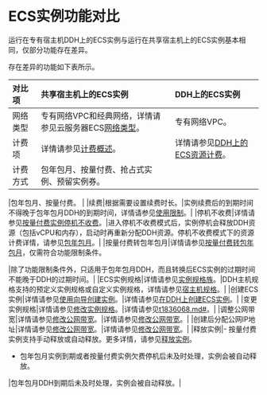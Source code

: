 # ECS实例功能对比

运行在专有宿主机DDH上的ECS实例与运行在共享宿主机上的ECS实例基本相同，仅部分功能存在差异。

存在差异的功能如下表所示。

|对比项|共享宿主机上的ECS实例|DDH上的ECS实例|
|:--|:-----------|:---------|
|网络类型|专有网络VPC和经典网络，详情请参见云服务器ECS[网络类型](/intl.zh-CN/网络/网络类型.md)。|专有网络VPC。|
|计费项|详情请参见[计费概述](/intl.zh-CN/产品定价/计费概述.md)。|详情请参见[DDH上的ECS资源计费](/intl.zh-CN/产品定价/DDH上的ECS资源计费.md)。|
|计费方式|包年包月、按量付费、抢占式实例、预留实例券。

|包年包月、按量付费。 |
|续费|根据需要设置续费时长。|实例续费后的到期时间不得晚于包年包月DDH的到期时间，详情请参见[使用限制](/intl.zh-CN/产品简介/使用限制.md)。|
|停机不收费|详情请参见[按量付费实例停机不收费](/intl.zh-CN/产品定价/计费方式/按量付费实例停机不收费.md)。|进入停机不收费模式后，实例停机会释放DDH资源（包括vCPU和内存），启动时再重新分配DDH资源。停机不收费模式下的资源计费详情，请参见[包年包月](/intl.zh-CN/产品定价/包年包月.md)。|
|按量付费转包年包月|详情请参见[按量付费转包年包月](/intl.zh-CN/产品定价/转换计费方式/按量付费转包年包月.md)，仅需符合功能限制条件。

|除了功能限制条件外，只适用于包年包月DDH，而且转换后ECS实例的过期时间不能晚于DDH的过期时间。|
|ECS实例规格|详情请参见[实例规格族](/intl.zh-CN/实例/实例规格族.md)。|DDH主机规格支持的预定义实例规格或自定义实例规格，详情请参见[宿主机规格](/intl.zh-CN/产品简介/宿主机规格.md)。|
|创建ECS实例|详情请参见[使用向导创建实例](/intl.zh-CN/实例/创建实例/使用向导创建实例.md)。|详情请参见[在DDH上创建ECS实例](/intl.zh-CN/快速入门/在DDH上创建ECS实例.md)。|
|变更实例规格|详情请参见[修改实例规格](/intl.zh-CN/实例/升降配实例/升降配方式概述.md)。|详情请参见[t1836068.md\#](/intl.zh-CN/用户指南/DDH运维/升降配包年包月ECS实例.md)。|
|调整公网带宽|详情请参见[修改公网带宽](/intl.zh-CN/实例/升降配实例/升降配方式概述.md)。|详情请参见[修改公网带宽](/intl.zh-CN/实例/升降配实例/升降配方式概述.md)。|
|创建后分配公网IP地址|详情请参见[修改公网带宽](/intl.zh-CN/实例/升降配实例/升降配方式概述.md)。|详情请参见[修改公网带宽](/intl.zh-CN/实例/升降配实例/升降配方式概述.md)。|
|释放实例|-   按量付费实例支持手动释放或自动释放。更多详情，请参见[释放实例](/intl.zh-CN/实例/管理实例/释放实例.md)。
-   包年包月实例到期或者按量付费实例欠费停机后未及时处理，实例会被自动释放。

|包年包月DDH到期后未及时处理，实例会被自动释放。|

